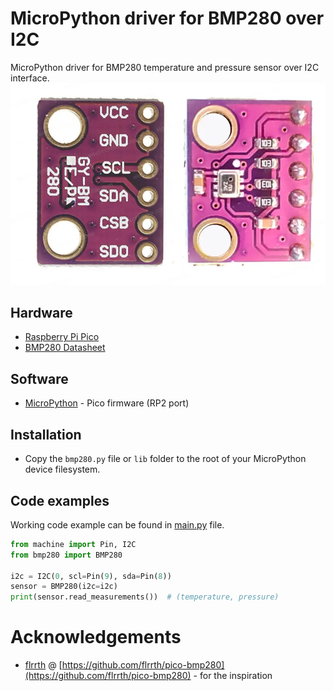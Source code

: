 # MicroPython driver for BMP280 over I2C

MicroPython driver for BMP280 temperature and pressure sensor over I2C interface.
![BMP280](docs/img/bmp280-pinout.webp)

## Hardware

-   [Raspberry Pi Pico](https://www.raspberrypi.com/products/raspberry-pi-pico/)
-   [BMP280 Datasheet](docs/bst-bmp280-ds001.pdf)

## Software

-   [MicroPython](https://micropython.org/download/RPI_PICO/) - Pico firmware (RP2 port)

## Installation

-   Copy the `bmp280.py` file or `lib` folder to the root of your MicroPython device filesystem.

## Code examples

Working code example can be found in [main.py](main.py) file.

```py
from machine import Pin, I2C
from bmp280 import BMP280

i2c = I2C(0, scl=Pin(9), sda=Pin(8))
sensor = BMP280(i2c=i2c)
print(sensor.read_measurements())  # (temperature, pressure)
```

# Acknowledgements

-   [flrrth](https://github.com/flrrth) @ [https://github.com/flrrth/pico-bmp280](https://github.com/flrrth/pico-bmp280) - for the inspiration
